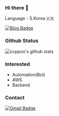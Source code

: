 ### Hi there 👋

Language - S.Korea 🇰🇷

[![Blog Badge](http://img.shields.io/badge/-Tech%20blog-black?style=flat-square&logo=github&link=https://ccppoo.github.io/)](https://ccppoo.github.io/)

### Github Status

![ccppoo's github stats](https://github-readme-stats.vercel.app/api?username=ccppoo&bg_color=ffa745,fe869f,ef7ac8,a083ed,43aeff&title_color=fff&text_color=fff&show_icons=true&count_private=true)

### Interested

- Automation(Bot)
- AWS
- Backend

### Contact

[![Gmail Badge](https://img.shields.io/badge/Gmail-d14836?style=flat-square&logo=Gmail&logoColor=white&link=mailto:shmishmi79@gmail.com)](mailto:shmishmi79@gmail.com)


